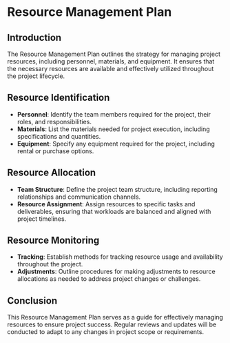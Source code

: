 # Resource Management Plan

## Introduction
The Resource Management Plan outlines the strategy for managing project resources, including personnel, materials, and equipment. It ensures that the necessary resources are available and effectively utilized throughout the project lifecycle.

## Resource Identification
- **Personnel**: Identify the team members required for the project, their roles, and responsibilities.
- **Materials**: List the materials needed for project execution, including specifications and quantities.
- **Equipment**: Specify any equipment required for the project, including rental or purchase options.

## Resource Allocation
- **Team Structure**: Define the project team structure, including reporting relationships and communication channels.
- **Resource Assignment**: Assign resources to specific tasks and deliverables, ensuring that workloads are balanced and aligned with project timelines.

## Resource Monitoring
- **Tracking**: Establish methods for tracking resource usage and availability throughout the project.
- **Adjustments**: Outline procedures for making adjustments to resource allocations as needed to address project changes or challenges.

## Conclusion
This Resource Management Plan serves as a guide for effectively managing resources to ensure project success. Regular reviews and updates will be conducted to adapt to any changes in project scope or requirements.